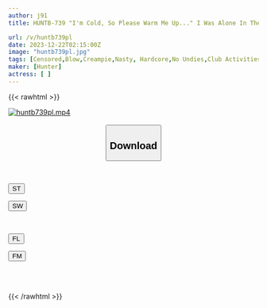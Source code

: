 ```yaml
---
author: j91
title: HUNTB-739 "I'm Cold, So Please Warm Me Up..." I Was Alone In The Club Room With My Manager Who Was Soaking Wet From The Torrential Rain And Wearing A See-through Bra! The Atmosphere Is Awkward, But I Can't Take My Eyes Off The See-through Bra...

url: /v/huntb739pl
date: 2023-12-22T02:15:00Z
image: "huntb739pl.jpg"
tags: [Censored,Blow,Creampie,Nasty, Hardcore,No Undies,Club Activities - Manager	 ]
maker: [Hunter]
actress: [ ]
---
```



{{< rawhtml >}}

<div class="video" data-videoid="WyorBLxRd6TbjDw">
    <a href="javascript:;">
        <img src="/v/huntb739pl/huntb739pl.jpg" width="WIDTH" height="HEIGHT" alt="huntb739pl.mp4" loading="lazy">
    </a>
</div>

<script type="text/javascript" src="https://j91.asia/asset/on-demand-st.js"></script>

<br>
  <link rel="stylesheet" href="https://j91.asia/asset/bs5.css">
  
  <center>
  <button class="btn btn-primary" type="button" data-bs-toggle="collapse" data-bs-target=".multi-collapse" aria-expanded="false" aria-controls="multiCollapseExample1 multiCollapseExample2"><h2>Download</h2></button></center>
</p>
<div class="row">
  <div class="col">
    <div class="collapse multi-collapse" id="multiCollapseExample1">
      <div class="card card-body">
	      	      <br>
<div class="buttons">  
<p><a href="https://streamtape.to/v/WyorBLxRd6TbjDw" target="_blank"><button class="btn-hover color-3"><i class="fa fa-download"></i> ST</button></a></p>
<p><a href="https://flaswish.com/0cjgi7mbwllv" target="_blank"><button class="btn-hover color-2"><i class="fa fa-download"></i> SW</button></a></p></div>
    </div>
  </div>
</div>
  <div class="col">
    <div class="collapse multi-collapse" id="multiCollapseExample2">
      <div class="card card-body">
	      <br>
<div class="buttons">
<p><a href="javascript:;" target="_blank"><button class="btn-hover color-9"><i class="fa fa-download"></i> FL</button></a></p>
<p><a href="javascript:;" target="_blank"><button class="btn-hover color-8"><i class="fa fa-download"></i> FM</button></a></p></div>
<br><br>
      </div>
    </div>
  </div>
</div>

{{< /rawhtml >}}